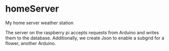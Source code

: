 # homeServer
My home server weather station

The server on the raspberry pi accepts requests from Arduino and writes them to the database.
Additionally, we create Json to enable a subgrid for a flower, another Arduino.

